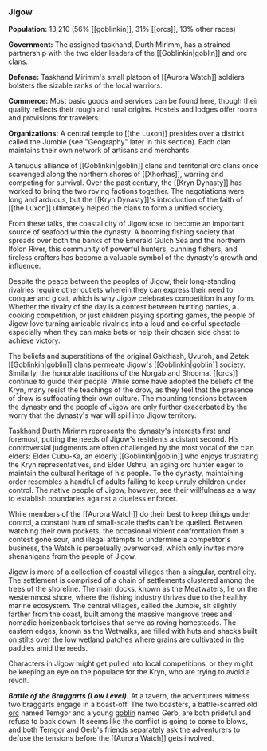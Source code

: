 ### Jigow

**Population:** 13,210 (56% [[goblinkin]], 31% [[orcs]], 13% other races)

**Government:** The assigned taskhand, Durth Mirimm, has a strained partnership with the two elder leaders of the [[Goblinkin|goblin]] and orc clans.

**Defense:** Taskhand Mirimm's small platoon of [[Aurora Watch]] soldiers bolsters the sizable ranks of the local warriors.

**Commerce:** Most basic goods and services can be found here, though their quality reflects their rough and rural origins. Hostels and lodges offer rooms and provisions for travelers.

**Organizations:** A central temple to [[the Luxon]] presides over a district called the Jumble (see "Geography" later in this section). Each clan maintains their own network of artisans and merchants.

A tenuous alliance of [[Goblinkin|goblin]] clans and territorial orc clans once scavenged along the northern shores of [[Xhorhas]], warring and competing for survival. Over the past century, the [[Kryn Dynasty]] has worked to bring the two roving factions together. The negotiations were long and arduous, but the [[Kryn Dynasty]]'s introduction of the faith of [[the Luxon]] ultimately helped the clans to form a unified society.

From these talks, the coastal city of Jigow rose to become an important source of seafood within the dynasty. A booming fishing society that spreads over both the banks of the Emerald Gulch Sea and the northern Ifolon River, this community of powerful hunters, cunning fishers, and tireless crafters has become a valuable symbol of the dynasty's growth and influence.

Despite the peace between the peoples of Jigow, their long-standing rivalries require other outlets wherein they can express their need to conquer and gloat, which is why Jigow celebrates competition in any form. Whether the rivalry of the day is a contest between hunting parties, a cooking competition, or just children playing sporting games, the people of Jigow love turning amicable rivalries into a loud and colorful spectacle—especially when they can make bets or help their chosen side cheat to achieve victory.

The beliefs and superstitions of the original Gakthash, Uvuroh, and Zetek [[Goblinkin|goblin]] clans permeate Jigow's [[Goblinkin|goblin]] society. Similarly, the honorable traditions of the Norgab and Shoomat [[orcs]] continue to guide their people. While some have adopted the beliefs of the Kryn, many resist the teachings of the drow, as they feel that the presence of drow is suffocating their own culture. The mounting tensions between the dynasty and the people of Jigow are only further exacerbated by the worry that the dynasty's war will spill into Jigow territory.

Taskhand Durth Mirimm represents the dynasty's interests first and foremost, putting the needs of Jigow's residents a distant second. His controversial judgments are often challenged by the most vocal of the clan elders: Elder Cubu-Ka, an elderly [[Goblinkin|goblin]] who enjoys frustrating the Kryn representatives, and Elder Ushru, an aging orc hunter eager to maintain the cultural heritage of his people. To the dynasty, maintaining order resembles a handful of adults failing to keep unruly children under control. The native people of Jigow, however, see their willfulness as a way to establish boundaries against a clueless enforcer.

While members of the [[Aurora Watch]] do their best to keep things under control, a constant hum of small-scale thefts can't be quelled. Between watching their own pockets, the occasional violent confrontation from a contest gone sour, and illegal attempts to undermine a competitor's business, the Watch is perpetually overworked, which only invites more shenanigans from the people of Jigow.

Jigow is more of a collection of coastal villages than a singular, central city. The settlement is comprised of a chain of settlements clustered among the trees of the shoreline. The main docks, known as the Meatwaters, lie on the westernmost shore, where the fishing industry thrives due to the healthy marine ecosystem. The central villages, called the Jumble, sit slightly farther from the coast, built among the massive mangrove trees and nomadic horizonback tortoises that serve as roving homesteads. The eastern edges, known as the Wetwalks, are filled with huts and shacks built on stilts over the low wetland patches where grains are cultivated in the paddies amid the reeds.

Characters in Jigow might get pulled into local competitions, or they might be keeping an eye on the populace for the Kryn, who are trying to avoid a revolt.

_**Battle of the Braggarts (Low Level).**_ At a tavern, the adventurers witness two braggarts engage in a boast-off. The two boasters, a battle-scarred old [orc](https://www.dndbeyond.com/monsters/orc) named Temgor and a young [goblin](https://www.dndbeyond.com/monsters/[[Goblinkin|goblin]]) named Gerb, are both prideful and refuse to back down. It seems like the conflict is going to come to blows, and both Temgor and Gerb's friends separately ask the adventurers to defuse the tensions before the [[Aurora Watch]] gets involved.